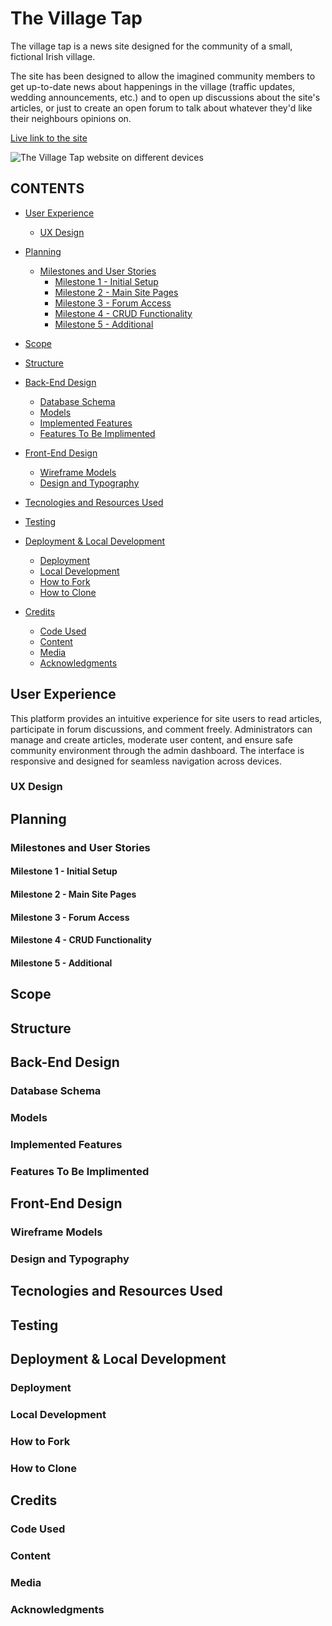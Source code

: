 # The Village Tap

The village tap is a news site designed for the community of a small, fictional Irish village. 

The site has been designed to allow the imagined community members to get up-to-date news about happenings in the village (traffic updates, wedding announcements, etc.) and to open up discussions about the site's articles, or just to create an open forum to talk about whatever they'd like their neighbours opinions on. 

[Live link to the site]()

![The Village Tap website on different devices]()


## CONTENTS

* [User Experience](#user-experience)
     * [UX Design](#ux-design)

 * [Planning](#planning)
     * [Milestones and User Stories](#milestones-and-user-stories)
         * [Milestone 1 - Initial Setup](#milestone-1---initial-setup)
         * [Milestone 2 - Main Site Pages](#milestone-2---main-site-pages)
         * [Milestone 3 - Forum Access](#milestone-3---forum-access)
         * [Milestone 4 - CRUD Functionality](#milestone-4---crud-functionality)
         * [Milestone 5 - Additional](#milestone-5---additional)
   
* [Scope](#scope)
   
* [Structure](#structure)
   
* [Back-End Design](#back-end-design)
     * [Database Schema](#database-schema)
     * [Models](#models)
     * [Implemented Features](#implemented-features)
     * [Features To Be Implimented](#features-to-be-implemented)

* [Front-End Design](#front-end-design)
     * [Wireframe Models](#wireframe-models)
     * [Design and Typography](#design-and-typography)

* [Tecnologies and Resources Used](#technologies-and-resources-used)

* [Testing](#testing)

* [Deployment & Local Development](#deployment--local-development)
     * [Deployment](#deployment)
     * [Local Development](#local-development)
     * [How to Fork](#how-to-fork)
     * [How to Clone](#how-to-clone)

* [Credits](#credits)
     * [Code Used](#code-used)
     * [Content](#content)
     * [Media](#media)
     * [Acknowledgments](#acknowledgments)


## User Experience

This platform provides an intuitive experience for site users to read articles, participate in forum discussions, and comment freely. Administrators can manage and create articles, moderate user content, and ensure safe community environment through the admin dashboard. The interface is responsive and designed for seamless navigation across devices.


### UX Design


## Planning

### Milestones and User Stories

#### Milestone 1 - Initial Setup
#### Milestone 2 - Main Site Pages
#### Milestone 3 - Forum Access
#### Milestone 4 - CRUD Functionality
#### Milestone 5 - Additional


## Scope


## Structure


## Back-End Design

### Database Schema

### Models

### Implemented Features

### Features To Be Implimented


## Front-End Design

### Wireframe Models

### Design and Typography


## Tecnologies and Resources Used


## Testing


## Deployment & Local Development

### Deployment

### Local Development

### How to Fork

### How to Clone


## Credits

### Code Used

### Content

### Media

### Acknowledgments






